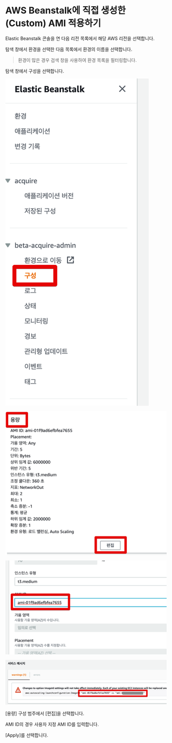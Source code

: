 # AWS Beanstalk에 직접 생성한 (Custom) AMI 적용하기

Elastic Beanstalk 콘솔을 연 다음 리전 목록에서 해당 AWS 리전을 선택합니다.

탐색 창에서 환경을 선택한 다음 목록에서 환경의 이름을 선택합니다.


> 환경이 많은 경우 검색 창을 사용하여 환경 목록을 필터링합니다.

탐색 창에서 구성을 선택합니다.

![1](./images/1.png)

![2](./images/2.png)

![3](./images/3.png)

![4](./images/4.png)

[용량] 구성 범주에서 [편집]을 선택합니다.

AMI ID의 경우 사용자 지정 AMI ID를 입력합니다.

[Apply]를 선택합니다.